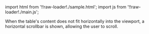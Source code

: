 import html from '!!raw-loader!./sample.html';
import js from '!!raw-loader!./main.js';

When the table's content does not fit horizontally into the viewport, a horizontal scrollbar is shown, allowing the user to scroll.

<Editor html={html} js={js} />
